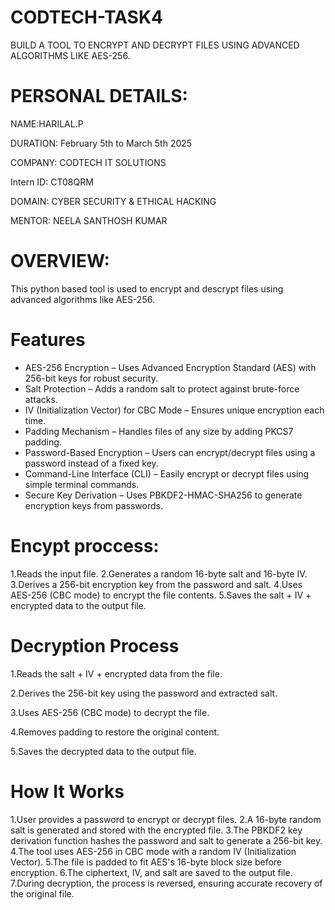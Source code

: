 # CODTECH-TASK4
BUILD A TOOL TO ENCRYPT AND
DECRYPT FILES USING ADVANCED
ALGORITHMS LIKE AES-256.
# PERSONAL DETAILS:
NAME:HARILAL.P

DURATION: February 5th to March 5th 2025

COMPANY: CODTECH IT SOLUTIONS

Intern ID: CT08QRM

DOMAIN: CYBER SECURITY & ETHICAL HACKING

MENTOR: NEELA SANTHOSH KUMAR
# OVERVIEW:
This python based tool is used to encrypt and descrypt files using advanced algorithms like AES-256.

# Features
* AES-256 Encryption – Uses Advanced Encryption Standard (AES) with 256-bit keys for robust security.
* Salt Protection – Adds a random salt to protect against brute-force attacks.
* IV (Initialization Vector) for CBC Mode – Ensures unique encryption each time.
* Padding Mechanism – Handles files of any size by adding PKCS7 padding.
* Password-Based Encryption – Users can encrypt/decrypt files using a password instead of a fixed key.
* Command-Line Interface (CLI) – Easily encrypt or decrypt files using simple terminal commands.
* Secure Key Derivation – Uses PBKDF2-HMAC-SHA256 to generate encryption keys from passwords.

# Encypt proccess:
1.Reads the input file.
2.Generates a random 16-byte salt and 16-byte IV.
3.Derives a 256-bit encryption key from the password and salt.
4.Uses AES-256 (CBC mode) to encrypt the file contents.
5.Saves the salt + IV + encrypted data to the output file.

# Decryption Process
1.Reads the salt + IV + encrypted data from the file.

2.Derives the 256-bit key using the password and extracted salt.

3.Uses AES-256 (CBC mode) to decrypt the file.

4.Removes padding to restore the original content.

5.Saves the decrypted data to the output file.

# How It Works
1.User provides a password to encrypt or decrypt files.
2.A 16-byte random salt is generated and stored with the encrypted file.
3.The PBKDF2 key derivation function hashes the password and salt to generate a 256-bit key.
4.The tool uses AES-256 in CBC mode with a random IV (Initialization Vector).
5.The file is padded to fit AES's 16-byte block size before encryption.
6.The ciphertext, IV, and salt are saved to the output file.
7.During decryption, the process is reversed, ensuring accurate recovery of the original file.



